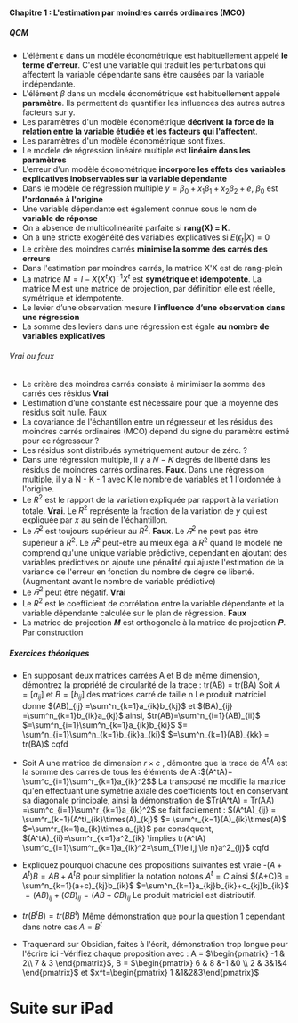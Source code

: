 #### Chapitre 1 : L'estimation par moindres carrés ordinaires (MCO)

##### QCM
- L'élément $\epsilon$ dans un modèle économétrique est habituellement appelé **le terme d'erreur**. C'est une variable qui traduit les perturbations qui affectent la variable dépendante sans être causées par la variable indépendante.
- L'élément $\beta$ dans un modèle économétrique est habituellement appelé **paramètre**. Ils permettent de quantifier les influences des autres autres facteurs sur y. 
- Les paramètres d'un modèle économétrique **décrivent la force de la relation entre la variable étudiée et les facteurs qui l'affectent**. 
- Les paramètres d'un modèle économétrique sont fixes. 
- Le modèle de régression linéaire multiple est **linéaire dans les paramètres**
- L'erreur d'un modèle économétrique **incorpore les effets des variables explicatives inobservables sur la variable dépendante**
- Dans le modèle de régression multiple $y=\beta_{0} + x_{1}\beta_{1}+x_{2}\beta_{2}+e$, $\beta_{0}$ est **l'ordonnée à l'origine**
- Une variable dépendante est également connue sous le nom de **variable de réponse**
- On a absence de multicolinéarité parfaite si **rang(X) = K**.
- On a une stricte exogénéité des variables explicatives si $E(\epsilon_{t}|X) =0$
- Le critère des moindres carrés **minimise la somme des carrés des erreurs**
- Dans l'estimation par moindres carrés, la matrice X'X est de rang-plein
- La matrice $M = I - X(X^tX)^{-1}X^t$  est **symétrique et idempotente**. La matrice M est une matrice de projection, par définition elle est réelle, symétrique et idempotente.
- Le levier d’une observation mesure **l’influence d’une observation dans une régression**
- La somme des leviers dans une régression est égale **au nombre de variables explicatives**


###### Vrai ou faux
- Le critère des moindres carrés consiste à minimiser la somme des carrés des résidus
**Vrai**
- L’estimation d’une constante est nécessaire pour que la moyenne des résidus soit nulle.
Faux
- La covariance de l'échantillon entre un régresseur et les résidus des moindres carrés ordinaires (MCO) dépend du signe du paramètre estimé pour ce régresseur
?
- Les résidus sont distribués symétriquement autour de zéro.
?
- Dans une régression multiple, il y a 𝑁 − 𝐾 degrés de liberté dans les résidus de moindres carrés ordinaires.
**Faux**. Dans une régression multiple, il y a N - K - 1 avec K le nombre de variables et 1 l'ordonnée à l'origine.
- Le $R^2$ est le rapport de la variation expliquée par rapport à la variation totale.
**Vrai**. Le $R^2$ représente la fraction de la variation de $y$ qui est expliquée par $x$ au sein de l'échantillon. 
- Le $\bar{𝑅}^2$ est toujours supérieur au $R^2$.
**Faux**. Le  $\bar{𝑅}^2$ ne peut pas être supérieur à $R^2$. Le $\bar{𝑅}^2$ peut-être au mieux égal à $R^2$ quand le modèle ne comprend qu'une unique variable prédictive, cependant en ajoutant des variables prédictives on ajoute une pénalité qui ajuste l'estimation de la variance de l'erreur en fonction du nombre de degré de liberté. (Augmentant avant le nombre de variable prédictive)
- Le  $\bar{𝑅}^2$ peut être négatif.
**Vrai**
- Le $R^2$ est le coefficient de corrélation entre la variable dépendante et la variable dépendante calculée sur le plan de régression.
**Faux**
- La matrice de projection 𝑴 est orthogonale à la matrice de projection 𝑷.
Par construction

##### Exercices théoriques
- En supposant deux matrices carrées A et B de même dimension, démontrez la propriété de circularité de la trace : tr(AB) = tr(BA)
Soit $A = [a_{ij}]$ et $B =[b_{ij}]$ des matrices carré de taille n
Le produit matriciel donne $(AB)_{ij} =\sum^n_{k=1}a_{ik}b_{kj}$ et  $(BA)_{ij} =\sum^n_{k=1}b_{ik}a_{kj}$ ainsi, $tr(AB)=\sum^n_{i=1}(AB)_{ii}$
$=\sum^n_{i=1}\sum^n_{k=1}a_{ik}b_{ki}$
$= \sum^n_{i=1}\sum^n_{k=1}b_{ik}a_{ki}$
$=\sum^n_{k=1}(AB)_{kk} = tr(BA)$ cqfd
- Soit A une matrice de dimension $r \times c$ , démontre que la trace de $A^tA$ est la somme des carrés de tous les éléments de A  :$(A^tA)= \sum^c_{i=1}\sum^r_{k=1}a_{ik}^2$$ 
La transposé ne modifie la matrice qu'en effectuant une symétrie axiale des coefficients tout en conservant sa diagonale principale, ainsi la démonstration de  $Tr(A^tA) = Tr(AA) =\sum^c_{i=1}\sum^r_{k=1}a_{ik}^2$ se fait facilement : 
$(A^tA)_{ij} = \sum^r_{k=1}(A^t)_{ik}\times(A)_{kj}$
$= \sum^r_{k=1}(A)_{ik}\times(A)$
$=\sum^r_{k=1}a_{ik}\times a_{jk}$
par conséquent, $(A^tA)_{ii}=\sum^r_{k=1}a^2_{ik} \implies tr(A^tA) \sum^c_{i=1}\sum^r_{k=1}a_{ik}^2=\sum_{1\le i,j \le n}a^2_{ij}$ cqfd
- Expliquez pourquoi chacune des propositions suivantes est vraie
-$(A+A^t)B = AB+ A^tB$
pour simplifier la notation notons $A^t = C$ ainsi 
$(A+C)B = \sum^n_{k=1}(a+c)_{kj}b_{ik}$
$=\sum^n_{k=1}a_{kj}b_{ik}+c_{kj}b_{ik}$ 
$=(AB)_{ij}+(CB)_{ij}=(AB+CB)_{ij}$ 
Le produit matriciel est distributif.
- $tr(B^tB)=tr(BB^t)$ 
Même démonstration que pour la question 1 cependant dans notre cas $A=B^t$ 

- Traquenard sur Obsidian, faites à l'écrit, démonstration trop longue pour l'écrire ici
-Vérifiez chaque proposition avec : A = $\begin{pmatrix} -1 & 2\\ 7 & 3  \end{pmatrix}$, B = $\begin{pmatrix} 6 & 8 &-1 &0 \\ 2 & 3&1&4 \end{pmatrix}$ et $x^t=\begin{pmatrix} 1 &1&2&3\end{pmatrix}$
# Suite sur iPad
